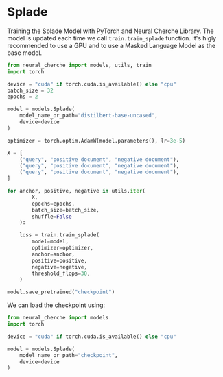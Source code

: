 # Splade

Training the Splade Model with PyTorch and Neural Cherche Library. The model is updated
each time we call `train.train_splade` function. It's higly recommended to use a GPU
and to use a Masked Language Model as the base model.

```python
from neural_cherche import models, utils, train
import torch

device = "cuda" if torch.cuda.is_available() else "cpu"
batch_size = 32
epochs = 2

model = models.Splade(
    model_name_or_path="distilbert-base-uncased",
    device=device
)

optimizer = torch.optim.AdamW(model.parameters(), lr=3e-5)

X = [
    ("query", "positive document", "negative document"),
    ("query", "positive document", "negative document"),
    ("query", "positive document", "negative document"),
]

for anchor, positive, negative in utils.iter(
        X,
        epochs=epochs,
        batch_size=batch_size,
        shuffle=False
    ):

    loss = train.train_splade(
        model=model,
        optimizer=optimizer,
        anchor=anchor,
        positive=positive,
        negative=negative,
        threshold_flops=30,
    )

model.save_pretrained("checkpoint")
```

We can load the checkpoint using:

```python
from neural_cherche import models
import torch

device = "cuda" if torch.cuda.is_available() else "cpu"

model = models.Splade(
    model_name_or_path="checkpoint",
    device=device
)
```